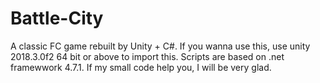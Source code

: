 # Battle-City
A classic FC game rebuilt by Unity + C#.
If you wanna use this, use unity 2018.3.0f2 64 bit or above to import this.
Scripts are based on .net framewwork 4.7.1.
If my small code help you, I will be very glad.
